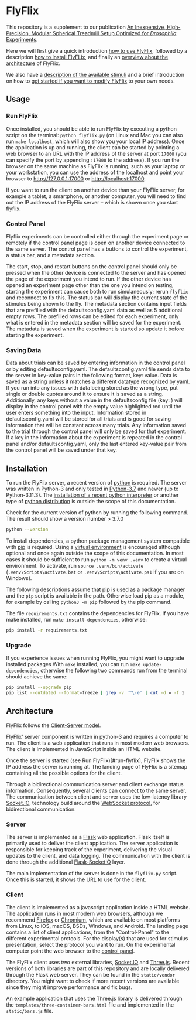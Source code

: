 # FlyFlix

This repository is a supplement to our publication [An Inexpensive, High-Precision, Modular Spherical Treadmill Setup Optimized for _Drosophila_ Experiments](https://doi.org/10.3389/fnbeh.2021.689573).

Here we will first give a quick introduction [how to use FlyFlix](#usage), followed by a description [how to install FlyFLix](#installation), and finally an [overview about the architecture](#architecture) of FlyFlix.

We also have a [description of the available stimuli](stimulus-descriptions.md) and a brief introduction on how to [get started if you want to modify FlyFlix](getting-started-with-development.md) to your own needs.

## Usage

### Run FlyFlix

Once installed, you should be able to run FlyFlix by executing a python script on the terminal: `python flyflix.py` (on Linux and Mac you can also run `make localhost`, which will also show you your local IP address). Once the application is up and running, the client can be started by pointing a web browser to an URL with the IP address of the server at port `17000` (you can specify the port by appending `:17000` to the address). If you run the browser on the same machine as FlyFlix is running, such as your laptop or your workstation, you can use the address of the localhost and point your browser to <http://127.0.0.1:17000> or <http://localhost:17000>.

If you want to run the client on another device than your FlyFlix server, for example a tablet, a smartphone, or another computer, you will need to find out the IP address of the FlyFlix server – which is shown once you start flyflix.

### Control Panel

Flyflix experiments can be controlled either through the experiment page or remotely if the control panel page is open on another device connected to the same server. The control panel has a buttons to control the experiment, a status bar, and a metadata section. 

The start, stop, and restart buttons on the control panel should only be pressed when the other device is connected to the server and has opened the page of the experiment you intend to run. If the other device has opened an experiment page other than the one you intend on testing, starting the experiment can cause both to run simulaneously; rerun `flyflix` and reconnect to fix this. The status bar will display the current state of the stimulus being shown to the fly. The metadata section contains input fields that are prefilled with the defaultsconfig.yaml data as well as 5 additional empty rows. The prefilled rows can be edited for each experiment, only what is entered in the metadata section will be saved for the experiment. The metadata is saved when the experiment is started so update it before starting the experiment.

### Saving Data

Data about trials can be saved by entering information in the control panel or by editing defaultsconfig.yaml. The defaultsconfig.yaml file sends data to the server in key-value pairs in the following format, key: value. Data is saved as a string unless it matches a different datatype recognized by yaml. If you run into any issues with data being stored as the wrong type, put single or double quotes around it to ensure it is saved as a string. Additionally, any keys without a value in the defaultsconfig file (key: ) will display in the control panel with the empty value highlighted red until the user enters something into the input. Information stored in defaultsconfig.yaml will be stored for all trials and is good for saving information that will be constant across many trials. Any information saved to the trial through the control panel will only be saved for that experiment. If a key in the information about the experiment is repeated in the control panel and/or defaultsconfig.yaml, only the last entered key-value pair from the control panel will be saved under that key.

## Installation

To run the FlyFlix server, a recent version of [python](https://www.python.org/) is required. The server was written in Python-3 and only tested in [Python-3.7](https://devguide.python.org/#status-of-python-branches) and newer (up to Python-3.11.3). The [installation of a recent python interpreter](https://wiki.python.org/moin/BeginnersGuide/Download) or another type of [python distribution](https://www.anaconda.com/products/individual) is outside the scope of this documentation.

Check for the current version of python by running the following command. The result should show a version number > 3.7.0

```sh
python --version
```

To install dependencies, a python package management system compatible with [pip](https://pip.pypa.io/en/stable/) is required. Using a [virtual environment](https://packaging.python.org/guides/installing-using-pip-and-virtual-environments/#creating-a-virtual-environment) is encouraged although optional and once again outside the scope of this documentation. In most cases it should be sufficient to run `python -m venv .venv` to create a virtual environment. To activate, run `source .venv/bin/activate` (`.venv\Scripts\activate.bat` or `.venv\Scripts\activate.ps1` if you are on Windows).

The following descriptions assume that pip is used as a package manager and the `pip` script is available in the path. Otherwise load pip as a module, for example by calling `python3 -m pip` followed by the pip command.

The file `requirements.txt` contains the dependencies for FlyFlix. If you have make installed, run `make install-dependencies`, otherwise:

```sh
pip install -r requirements.txt
```

### Upgrade

If you experience issues when running FlyFlix, you might want to upgrade installed packages With `make` installed, you can run `make update-dependencies`, otherwise the following two commands run from the terminal should achieve the same:

```sh
pip install --upgrade pip
pip list --outdated --format=freeze | grep -v '^\-e' | cut -d = -f 1  | xargs -n1 pip install -U
```

## Architecture

FlyFlix follows the [Client-Server model](https://en.wikipedia.org/wiki/Client%E2%80%93server_model).

FlyFlix' server component is written in python-3 and requires a computer to run. The client is a web application that runs in most modern web browsers. The client is implemented in JavaScript inside an HTML website.

Once the server is started (see Run FlyFlix)[#run-flyflix], FlyFlix shows the IP address the server is running at. The landing page of FlyFlix is a sitemap containing all the possible options for the client.

Through a bidirectional communication server and client exchange status information. Consequently, several clients can connect to the same server. The communication between client and server uses the low-latency library [Socket.IO](https://socket.io/), technology build around the [WebSocket protocol](https://en.wikipedia.org/wiki/WebSocket), for bidirectional communication.

### Server

The server is implemented as a [Flask](https://flask.palletsprojects.com) web application. Flask itself is primarily used to deliver the client application. The server application is responsible for keeping track of the experiment, delivering the visual updates to the client, and data logging. The communication with the client is done through the additional [Flask-SocketIO](https://flask-socketio.readthedocs.io) layer.

The main implementation of the server is done in the `flyflix.py` script. Once this is started, it shows the URL to use for the client.

### Client

The client is implemented as a javascript application inside a HTML website. The application runs in most modern web browsers, although we recommend [Firefox](https://en.wikipedia.org/wiki/Firefox) or [Chromium](https://en.wikipedia.org/wiki/Chromium_(web_browser)), which are available on most platforms from Linux, to iOS, macOS, BSDs, Windows, and Android. The landing page contains a list of client applications, from the "Control-Panel" to the different experimental protcols. For the display(s) that are used for stimulus presentation, select the protocol you want to run. On the experimental computer point the web browser to the [control panel](#control-panel).

The FlyFlix client uses two external libraries, [Socket.IO](https://socket.io/) and [Three.js](https://threejs.org/). Recent versions of both libraries are part of this repository and are locally delivered through the Flask web server. They can be found in the `static/vendor` directory. You might want to check if more recent versions are available since they might improve performance and fix bugs.

An example application that uses the Three.js library is delivered through the `templates/three-container-bars.html` file and implemented in the `static/bars.js` file.
